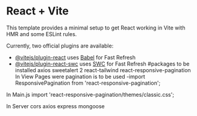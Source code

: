 # React + Vite

This template provides a minimal setup to get React working in Vite with HMR and some ESLint rules.

Currently, two official plugins are available:

- [@vitejs/plugin-react](https://github.com/vitejs/vite-plugin-react/blob/main/packages/plugin-react/README.md) uses [Babel](https://babeljs.io/) for Fast Refresh
- [@vitejs/plugin-react-swc](https://github.com/vitejs/vite-plugin-react-swc) uses [SWC](https://swc.rs/) for Fast Refresh
#packages to be installed
axios
sweetalert 2
react-tailwind
react-responsive-pagination
In View Pages were pagination is to be used
     -import ResponsivePagination from 'react-responsive-pagination';

In Main.js
      import 'react-responsive-pagination/themes/classic.css';        


In Server
cors
axios
express
mongoose
